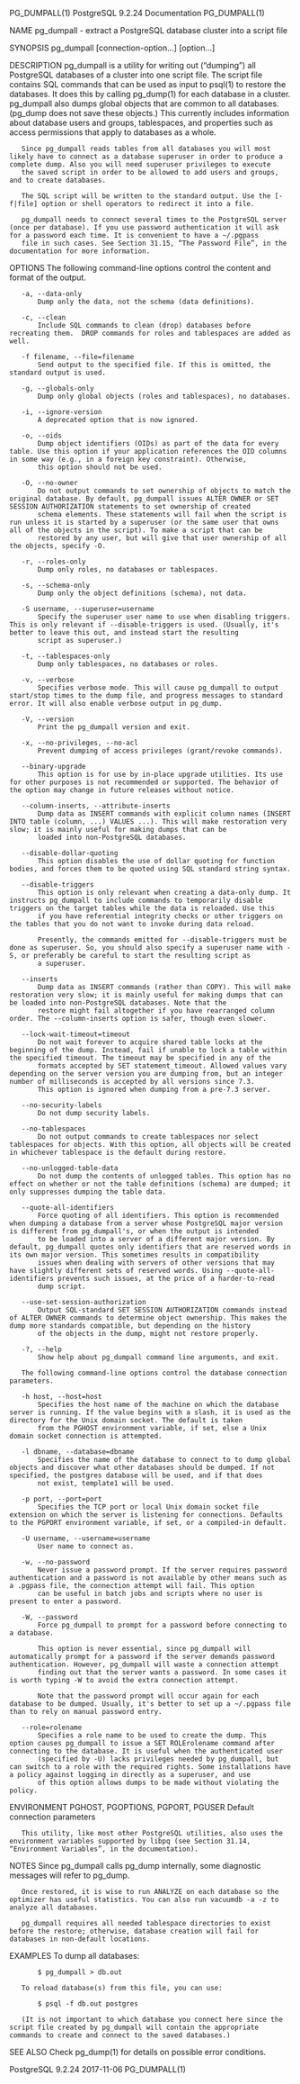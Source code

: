 PG_DUMPALL(1)                                                                          PostgreSQL 9.2.24 Documentation                                                                          PG_DUMPALL(1)



NAME
       pg_dumpall - extract a PostgreSQL database cluster into a script file

SYNOPSIS
       pg_dumpall [connection-option...] [option...]

DESCRIPTION
       pg_dumpall is a utility for writing out (“dumping”) all PostgreSQL databases of a cluster into one script file. The script file contains SQL commands that can be used as input to psql(1) to restore
       the databases. It does this by calling pg_dump(1) for each database in a cluster.  pg_dumpall also dumps global objects that are common to all databases. (pg_dump does not save these objects.) This
       currently includes information about database users and groups, tablespaces, and properties such as access permissions that apply to databases as a whole.

       Since pg_dumpall reads tables from all databases you will most likely have to connect as a database superuser in order to produce a complete dump. Also you will need superuser privileges to execute
       the saved script in order to be allowed to add users and groups, and to create databases.

       The SQL script will be written to the standard output. Use the [-f|file] option or shell operators to redirect it into a file.

       pg_dumpall needs to connect several times to the PostgreSQL server (once per database). If you use password authentication it will ask for a password each time. It is convenient to have a ~/.pgpass
       file in such cases. See Section 31.15, “The Password File”, in the documentation for more information.

OPTIONS
       The following command-line options control the content and format of the output.

       -a, --data-only
           Dump only the data, not the schema (data definitions).

       -c, --clean
           Include SQL commands to clean (drop) databases before recreating them.  DROP commands for roles and tablespaces are added as well.

       -f filename, --file=filename
           Send output to the specified file. If this is omitted, the standard output is used.

       -g, --globals-only
           Dump only global objects (roles and tablespaces), no databases.

       -i, --ignore-version
           A deprecated option that is now ignored.

       -o, --oids
           Dump object identifiers (OIDs) as part of the data for every table. Use this option if your application references the OID columns in some way (e.g., in a foreign key constraint). Otherwise,
           this option should not be used.

       -O, --no-owner
           Do not output commands to set ownership of objects to match the original database. By default, pg_dumpall issues ALTER OWNER or SET SESSION AUTHORIZATION statements to set ownership of created
           schema elements. These statements will fail when the script is run unless it is started by a superuser (or the same user that owns all of the objects in the script). To make a script that can be
           restored by any user, but will give that user ownership of all the objects, specify -O.

       -r, --roles-only
           Dump only roles, no databases or tablespaces.

       -s, --schema-only
           Dump only the object definitions (schema), not data.

       -S username, --superuser=username
           Specify the superuser user name to use when disabling triggers. This is only relevant if --disable-triggers is used. (Usually, it's better to leave this out, and instead start the resulting
           script as superuser.)

       -t, --tablespaces-only
           Dump only tablespaces, no databases or roles.

       -v, --verbose
           Specifies verbose mode. This will cause pg_dumpall to output start/stop times to the dump file, and progress messages to standard error. It will also enable verbose output in pg_dump.

       -V, --version
           Print the pg_dumpall version and exit.

       -x, --no-privileges, --no-acl
           Prevent dumping of access privileges (grant/revoke commands).

       --binary-upgrade
           This option is for use by in-place upgrade utilities. Its use for other purposes is not recommended or supported. The behavior of the option may change in future releases without notice.

       --column-inserts, --attribute-inserts
           Dump data as INSERT commands with explicit column names (INSERT INTO table (column, ...) VALUES ...). This will make restoration very slow; it is mainly useful for making dumps that can be
           loaded into non-PostgreSQL databases.

       --disable-dollar-quoting
           This option disables the use of dollar quoting for function bodies, and forces them to be quoted using SQL standard string syntax.

       --disable-triggers
           This option is only relevant when creating a data-only dump. It instructs pg_dumpall to include commands to temporarily disable triggers on the target tables while the data is reloaded. Use this
           if you have referential integrity checks or other triggers on the tables that you do not want to invoke during data reload.

           Presently, the commands emitted for --disable-triggers must be done as superuser. So, you should also specify a superuser name with -S, or preferably be careful to start the resulting script as
           a superuser.

       --inserts
           Dump data as INSERT commands (rather than COPY). This will make restoration very slow; it is mainly useful for making dumps that can be loaded into non-PostgreSQL databases. Note that the
           restore might fail altogether if you have rearranged column order. The --column-inserts option is safer, though even slower.

       --lock-wait-timeout=timeout
           Do not wait forever to acquire shared table locks at the beginning of the dump. Instead, fail if unable to lock a table within the specified timeout. The timeout may be specified in any of the
           formats accepted by SET statement_timeout. Allowed values vary depending on the server version you are dumping from, but an integer number of milliseconds is accepted by all versions since 7.3.
           This option is ignored when dumping from a pre-7.3 server.

       --no-security-labels
           Do not dump security labels.

       --no-tablespaces
           Do not output commands to create tablespaces nor select tablespaces for objects. With this option, all objects will be created in whichever tablespace is the default during restore.

       --no-unlogged-table-data
           Do not dump the contents of unlogged tables. This option has no effect on whether or not the table definitions (schema) are dumped; it only suppresses dumping the table data.

       --quote-all-identifiers
           Force quoting of all identifiers. This option is recommended when dumping a database from a server whose PostgreSQL major version is different from pg_dumpall's, or when the output is intended
           to be loaded into a server of a different major version. By default, pg_dumpall quotes only identifiers that are reserved words in its own major version. This sometimes results in compatibility
           issues when dealing with servers of other versions that may have slightly different sets of reserved words. Using --quote-all-identifiers prevents such issues, at the price of a harder-to-read
           dump script.

       --use-set-session-authorization
           Output SQL-standard SET SESSION AUTHORIZATION commands instead of ALTER OWNER commands to determine object ownership. This makes the dump more standards compatible, but depending on the history
           of the objects in the dump, might not restore properly.

       -?, --help
           Show help about pg_dumpall command line arguments, and exit.

       The following command-line options control the database connection parameters.

       -h host, --host=host
           Specifies the host name of the machine on which the database server is running. If the value begins with a slash, it is used as the directory for the Unix domain socket. The default is taken
           from the PGHOST environment variable, if set, else a Unix domain socket connection is attempted.

       -l dbname, --database=dbname
           Specifies the name of the database to connect to to dump global objects and discover what other databases should be dumped. If not specified, the postgres database will be used, and if that does
           not exist, template1 will be used.

       -p port, --port=port
           Specifies the TCP port or local Unix domain socket file extension on which the server is listening for connections. Defaults to the PGPORT environment variable, if set, or a compiled-in default.

       -U username, --username=username
           User name to connect as.

       -w, --no-password
           Never issue a password prompt. If the server requires password authentication and a password is not available by other means such as a .pgpass file, the connection attempt will fail. This option
           can be useful in batch jobs and scripts where no user is present to enter a password.

       -W, --password
           Force pg_dumpall to prompt for a password before connecting to a database.

           This option is never essential, since pg_dumpall will automatically prompt for a password if the server demands password authentication. However, pg_dumpall will waste a connection attempt
           finding out that the server wants a password. In some cases it is worth typing -W to avoid the extra connection attempt.

           Note that the password prompt will occur again for each database to be dumped. Usually, it's better to set up a ~/.pgpass file than to rely on manual password entry.

       --role=rolename
           Specifies a role name to be used to create the dump. This option causes pg_dumpall to issue a SET ROLErolename command after connecting to the database. It is useful when the authenticated user
           (specified by -U) lacks privileges needed by pg_dumpall, but can switch to a role with the required rights. Some installations have a policy against logging in directly as a superuser, and use
           of this option allows dumps to be made without violating the policy.

ENVIRONMENT
       PGHOST, PGOPTIONS, PGPORT, PGUSER
           Default connection parameters

       This utility, like most other PostgreSQL utilities, also uses the environment variables supported by libpq (see Section 31.14, “Environment Variables”, in the documentation).

NOTES
       Since pg_dumpall calls pg_dump internally, some diagnostic messages will refer to pg_dump.

       Once restored, it is wise to run ANALYZE on each database so the optimizer has useful statistics. You can also run vacuumdb -a -z to analyze all databases.

       pg_dumpall requires all needed tablespace directories to exist before the restore; otherwise, database creation will fail for databases in non-default locations.

EXAMPLES
       To dump all databases:

           $ pg_dumpall > db.out

       To reload database(s) from this file, you can use:

           $ psql -f db.out postgres

       (It is not important to which database you connect here since the script file created by pg_dumpall will contain the appropriate commands to create and connect to the saved databases.)

SEE ALSO
       Check pg_dump(1) for details on possible error conditions.



PostgreSQL 9.2.24                                                                                 2017-11-06                                                                                    PG_DUMPALL(1)
